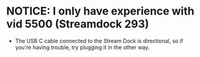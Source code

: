 # NOTICE: I only have experience with vid 5500 (Streamdock 293)

- The USB C cable connected to the Stream Dock is directional, so if you're having trouble, try plugging it in the other way.
